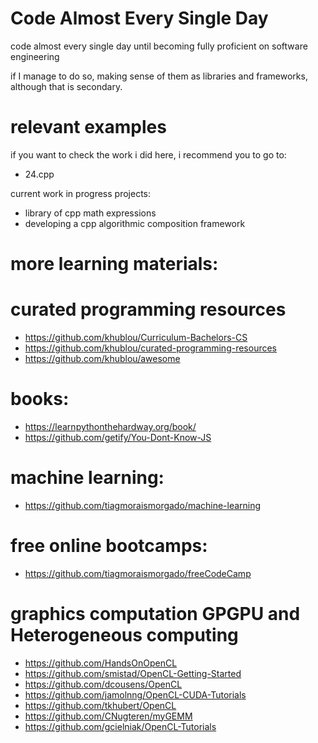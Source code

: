 # Code Almost Every Single Day

code almost every single day until becoming fully proficient on software engineering

if I manage to do so, making sense of them as libraries and frameworks, although that is secondary.

# relevant examples

if you want to check the work i did here, i recommend you to go to: 

- 24.cpp

current work in progress projects:

- library of cpp math expressions
- developing a cpp algorithmic composition framework

# more learning materials:

# curated programming resources
- https://github.com/khublou/Curriculum-Bachelors-CS
- https://github.com/khublou/curated-programming-resources
- https://github.com/khublou/awesome

# books:
- https://learnpythonthehardway.org/book/
- https://github.com/getify/You-Dont-Know-JS

# machine learning:
- https://github.com/tiagmoraismorgado/machine-learning

# free online bootcamps:
- https://github.com/tiagmoraismorgado/freeCodeCamp

# graphics computation GPGPU and Heterogeneous computing

- https://github.com/HandsOnOpenCL
- https://github.com/smistad/OpenCL-Getting-Started
- https://github.com/dcousens/OpenCL
- https://github.com/jamolnng/OpenCL-CUDA-Tutorials
- https://github.com/tkhubert/OpenCL
- https://github.com/CNugteren/myGEMM
- https://github.com/gcielniak/OpenCL-Tutorials

